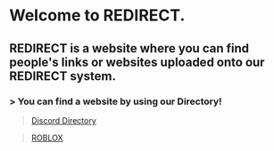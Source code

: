# Welcome to REDIRECT.
## REDIRECT is a website where you can find people's links or websites uploaded onto our REDIRECT system.
### > You can find a website by using our Directory! 

> [Discord Directory](/redirect/discord) 

> [ROBLOX](/redirect/roblox)
